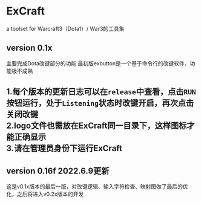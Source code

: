 # ExCraft
a toolset for Warcraft3（Dota1）/ War3的工具集

## version 0.1x
主要完成Dota改键部分的功能
最初版exbutton是一个基于命令行的改键软件，功能极不成熟

1.每个版本的更新日志可以在`release`中查看，点击`RUN`按钮运行，处于`Listening`状态时改键开启，再次点击关闭改键<br>
2.logo文件也需放在ExCraft同一目录下，这样图标才能正确显示<br>
3.请在**管理员身份**下运行ExCraft<br>
---
## version 0.16f 2022.6.9更新
这是v0.1x版本的最后一版，对改键逻辑、输入字符检查、映射图做了最后的优化，之后将进入v0.2x版本的开发
